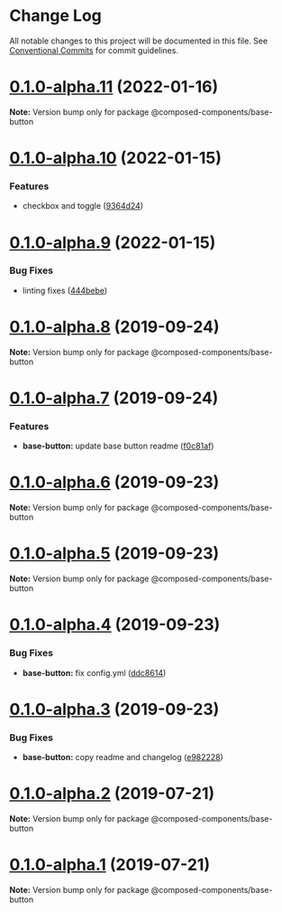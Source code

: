 # Change Log

All notable changes to this project will be documented in this file.
See [Conventional Commits](https://conventionalcommits.org) for commit guidelines.

# [0.1.0-alpha.11](https://github.com/composed-components/composed-components/compare/@composed-components/base-button@0.1.0-alpha.10...@composed-components/base-button@0.1.0-alpha.11) (2022-01-16)

**Note:** Version bump only for package @composed-components/base-button

# [0.1.0-alpha.10](https://github.com/composed-components/composed-components/compare/@composed-components/base-button@0.1.0-alpha.9...@composed-components/base-button@0.1.0-alpha.10) (2022-01-15)

### Features

- checkbox and toggle ([9364d24](https://github.com/composed-components/composed-components/commit/9364d2437ac46e585ed09fc97b7644b652c07901))

# [0.1.0-alpha.9](https://github.com/composed-components/composed-components/compare/@composed-components/base-button@0.1.0-alpha.8...@composed-components/base-button@0.1.0-alpha.9) (2022-01-15)

### Bug Fixes

- linting fixes ([444bebe](https://github.com/composed-components/composed-components/commit/444bebeabb203adecc47bd204c54212abd4e96f7))

# [0.1.0-alpha.8](https://github.com/composed-components/composed-components/compare/@composed-components/base-button@0.1.0-alpha.7...@composed-components/base-button@0.1.0-alpha.8) (2019-09-24)

**Note:** Version bump only for package @composed-components/base-button

# [0.1.0-alpha.7](https://github.com/composed-components/composed-components/compare/@composed-components/base-button@0.1.0-alpha.6...@composed-components/base-button@0.1.0-alpha.7) (2019-09-24)

### Features

- **base-button:** update base button readme ([f0c81af](https://github.com/composed-components/composed-components/commit/f0c81af))

# [0.1.0-alpha.6](https://github.com/composed-components/composed-components/compare/@composed-components/base-button@0.1.0-alpha.4...@composed-components/base-button@0.1.0-alpha.6) (2019-09-23)

**Note:** Version bump only for package @composed-components/base-button

# [0.1.0-alpha.5](https://github.com/composed-components/composed-components/compare/@composed-components/base-button@0.1.0-alpha.4...@composed-components/base-button@0.1.0-alpha.5) (2019-09-23)

**Note:** Version bump only for package @composed-components/base-button

# [0.1.0-alpha.4](https://github.com/composed-components/composed-components/compare/@composed-components/base-button@0.1.0-alpha.3...@composed-components/base-button@0.1.0-alpha.4) (2019-09-23)

### Bug Fixes

- **base-button:** fix config.yml ([ddc8614](https://github.com/composed-components/composed-components/commit/ddc8614))

# [0.1.0-alpha.3](https://github.com/composed-components/composed-components/compare/@composed-components/base-button@0.1.0-alpha.2...@composed-components/base-button@0.1.0-alpha.3) (2019-09-23)

### Bug Fixes

- **base-button:** copy readme and changelog ([e982228](https://github.com/composed-components/composed-components/commit/e982228))

# [0.1.0-alpha.2](https://github.com/composed-components/composed-components/compare/@composed-components/base-button@0.1.0-alpha.1...@composed-components/base-button@0.1.0-alpha.2) (2019-07-21)

**Note:** Version bump only for package @composed-components/base-button

# [0.1.0-alpha.1](https://github.com/composed-components/composed-components/compare/@composed-components/base-button@0.1.0-alpha.0...@composed-components/base-button@0.1.0-alpha.1) (2019-07-21)

**Note:** Version bump only for package @composed-components/base-button
